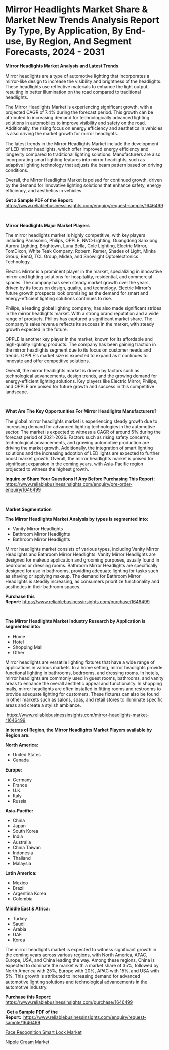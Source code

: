<p><h1>Mirror Headlights Market Share & Market New Trends Analysis Report By Type, By Application, By End-use, By Region, And Segment Forecasts, 2024 - 2031</h1></p><p><strong>Mirror Headlights Market Analysis and Latest Trends</strong></p>
<p><p>Mirror headlights are a type of automotive lighting that incorporates a mirror-like design to increase the visibility and brightness of the headlights. These headlights use reflective materials to enhance the light output, resulting in better illumination on the road compared to traditional headlights.</p><p>The Mirror Headlights Market is experiencing significant growth, with a projected CAGR of 7.4% during the forecast period. This growth can be attributed to increasing demand for technologically advanced lighting solutions in automobiles to improve visibility and safety on the road. Additionally, the rising focus on energy efficiency and aesthetics in vehicles is also driving the market growth for mirror headlights.</p><p>The latest trends in the Mirror Headlights Market include the development of LED mirror headlights, which offer improved energy efficiency and longevity compared to traditional lighting solutions. Manufacturers are also incorporating smart lighting features into mirror headlights, such as adaptive lighting technology that adjusts the beam pattern based on driving conditions.</p><p>Overall, the Mirror Headlights Market is poised for continued growth, driven by the demand for innovative lighting solutions that enhance safety, energy efficiency, and aesthetics in vehicles.</p></p>
<p><strong>Get a Sample PDF of the Report:&nbsp;</strong> <a href="https://www.reliablebusinessinsights.com/enquiry/request-sample/1646499">https://www.reliablebusinessinsights.com/enquiry/request-sample/1646499</a></p>
<p>&nbsp;</p>
<p><strong>Mirror Headlights Major Market Players</strong></p>
<p><p>The mirror headlights market is highly competitive, with key players including Panasonic, Philips, OPPLE, NVC-Lighting, Guangdong Sanxiong Aurora Lighting, Brightown, Luna Bella, Cole Lighting, Electric Mirror, TomDixon, White Teak Company, Robern, Remer, Shades of Light, Minka Group, BenQ, TCL Group, Midea, and Snowlight Optoelectronics Technology.</p><p>Electric Mirror is a prominent player in the market, specializing in innovative mirror and lighting solutions for hospitality, residential, and commercial spaces. The company has seen steady market growth over the years, driven by its focus on design, quality, and technology. Electric Mirror's future growth prospects look promising as the demand for smart and energy-efficient lighting solutions continues to rise.</p><p>Philips, a leading global lighting company, has also made significant strides in the mirror headlights market. With a strong brand reputation and a wide range of products, Philips has captured a significant market share. The company's sales revenue reflects its success in the market, with steady growth expected in the future.</p><p>OPPLE is another key player in the market, known for its affordable and high-quality lighting products. The company has been gaining traction in the mirror headlights segment due to its focus on customer needs and trends. OPPLE's market size is expected to expand as it continues to innovate and offer competitive solutions.</p><p>Overall, the mirror headlights market is driven by factors such as technological advancements, design trends, and the growing demand for energy-efficient lighting solutions. Key players like Electric Mirror, Philips, and OPPLE are poised for future growth and success in this competitive landscape.</p></p>
<p>&nbsp;</p>
<p><strong>What Are The Key Opportunities For Mirror Headlights Manufacturers?</strong></p>
<p><p>The global mirror headlights market is experiencing steady growth due to increasing demand for advanced lighting technologies in the automotive sector. The market is expected to witness a CAGR of around 5% during the forecast period of 2021-2026. Factors such as rising safety concerns, technological advancements, and growing automotive production are driving the market growth. Additionally, the integration of smart lighting solutions and the increasing adoption of LED lights are expected to further boost market growth. Overall, the mirror headlights market is poised for significant expansion in the coming years, with Asia-Pacific region projected to witness the highest growth.</p></p>
<p><strong>Inquire or Share Your Questions If Any Before Purchasing This Report:</strong> <a href="https://www.reliablebusinessinsights.com/enquiry/pre-order-enquiry/1646499">https://www.reliablebusinessinsights.com/enquiry/pre-order-enquiry/1646499</a></p>
<p>&nbsp;</p>
<p><strong>Market Segmentation</strong></p>
<p><strong>The Mirror Headlights Market Analysis by types is segmented into:</strong></p>
<p><ul><li>Vanity Mirror Headlights</li><li>Bathroom Mirror Headlights</li><li>Bathroom Mirror Headlights</li></ul></p>
<p><p>Mirror headlights market consists of various types, including Vanity Mirror Headlights and Bathroom Mirror Headlights. Vanity Mirror Headlights are designed for makeup application and grooming purposes, usually found in bedrooms or dressing rooms. Bathroom Mirror Headlights are specifically designed for use in bathrooms, providing adequate lighting for tasks such as shaving or applying makeup. The demand for Bathroom Mirror Headlights is steadily increasing, as consumers prioritize functionality and aesthetics in their bathroom spaces.</p></p>
<p><strong>Purchase this Report:&nbsp;</strong><a href="https://www.reliablebusinessinsights.com/purchase/1646499">https://www.reliablebusinessinsights.com/purchase/1646499</a></p>
<p>&nbsp;</p>
<p><strong>The Mirror Headlights Market Industry Research by Application is segmented into:</strong></p>
<p><ul><li>Home</li><li>Hotel</li><li>Shopping Mall</li><li>Other</li></ul></p>
<p><p>Mirror headlights are versatile lighting fixtures that have a wide range of applications in various markets. In a home setting, mirror headlights provide functional lighting in bathrooms, bedrooms, and dressing rooms. In hotels, mirror headlights are commonly used in guest rooms, bathrooms, and vanity areas to enhance the overall aesthetic appeal and functionality. In shopping malls, mirror headlights are often installed in fitting rooms and restrooms to provide adequate lighting for customers. These fixtures can also be found in other markets such as salons, spas, and retail stores to illuminate specific areas and create a stylish ambiance.</p></p>
<p><a href="https://www.reliablebusinessinsights.com/mirror-headlights-market-r1646499">&nbsp;https://www.reliablebusinessinsights.com/mirror-headlights-market-r1646499</a></p>
<p><strong>In terms of Region, the Mirror Headlights Market Players available by Region are:</strong></p>
<p>
    <p> <strong> North America: </strong>
        <ul>
            <li>United States</li>
            <li>Canada</li>
        </ul>
        </p> 
    <p> <strong> Europe: </strong>
        <ul>
            <li>Germany</li>
            <li>France</li>
            <li>U.K.</li>
            <li>Italy</li>
            <li>Russia</li>
        </ul>
        </p> 
    <p> <strong> Asia-Pacific: </strong>
        <ul>
            <li>China</li>
            <li>Japan</li>
            <li>South Korea</li>
            <li>India</li>
            <li>Australia</li>
            <li>China Taiwan</li>
            <li>Indonesia</li>
            <li>Thailand</li>
            <li>Malaysia</li>
        </ul>
        </p> 
    <p> <strong> Latin America: </strong>
        <ul>
            <li>Mexico</li>
            <li>Brazil</li>
            <li>Argentina Korea</li>
            <li>Colombia</li>
        </ul>
        </p> 
    <p> <strong> Middle East & Africa: </strong>
        <ul>
            <li>Turkey</li>
            <li>Saudi</li>
            <li>Arabia</li>
            <li>UAE</li>
            <li>Korea</li>
        </ul>
    </p>
    </p>
<p><p>The mirror headlights market is expected to witness significant growth in the coming years across various regions, with North America, APAC, Europe, USA, and China leading the way. Among these regions, China is expected to dominate the market with a market share of 35%, followed by North America with 25%, Europe with 20%, APAC with 15%, and USA with 5%. This growth is attributed to increasing demand for advanced automotive lighting solutions and technological advancements in the automotive industry.</p></p>
<p><strong>Purchase this Report: </strong><a href="https://www.reliablebusinessinsights.com/purchase/1646499">https://www.reliablebusinessinsights.com/purchase/1646499</a></p>
<p>&nbsp;<strong>Get a Sample PDF of the Report:&nbsp;&nbsp;</strong><a href="https://www.reliablebusinessinsights.com/enquiry/request-sample/1646499">https://www.reliablebusinessinsights.com/enquiry/request-sample/1646499</a></p>
<p><strong></strong></p>
<p><p><a href="https://github.com/yemakinde/Market-Research-Report-List-3/blob/main/face-recognition-smart-lock-market.md">Face Recognition Smart Lock Market</a></p><p><a href="https://github.com/Alonsoolds3wq1d81czn8rbol/Market-Research-Report-List-3/blob/main/nipple-cream-market.md">Nipple Cream Market</a></p></p>